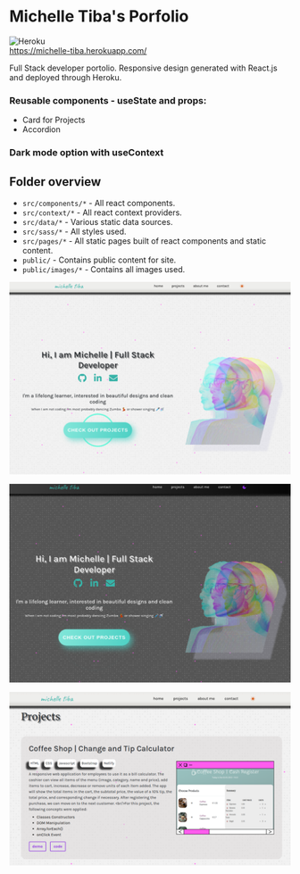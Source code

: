 # Michelle Tiba's Porfolio
![Heroku](https://heroku-badge.herokuapp.com/?app=michelle-tiba)
<br>
https://michelle-tiba.herokuapp.com/

Full Stack developer portolio.
Responsive design generated with React.js and deployed through Heroku.

### Reusable components - useState and props:
- Card for Projects
- Accordion 

### Dark mode option with useContext

## Folder overview

- `src/components/*` - All react components.
- `src/context/*` - All react context providers.
- `src/data/*` - Various static data sources.
- `src/sass/*` - All styles used.
- `src/pages/*` - All static pages built of react components and static content.
- `public/` - Contains public content for site.
- `public/images/*` - Contains all images used.


![homelight](https://raw.githubusercontent.com/midoritiba/portfolio/main/mockup/home-light.png)

![homedark](https://raw.githubusercontent.com/midoritiba/portfolio/main/mockup/home-dark.png)

![projects](https://raw.githubusercontent.com/midoritiba/portfolio/main/mockup/projects.png)


